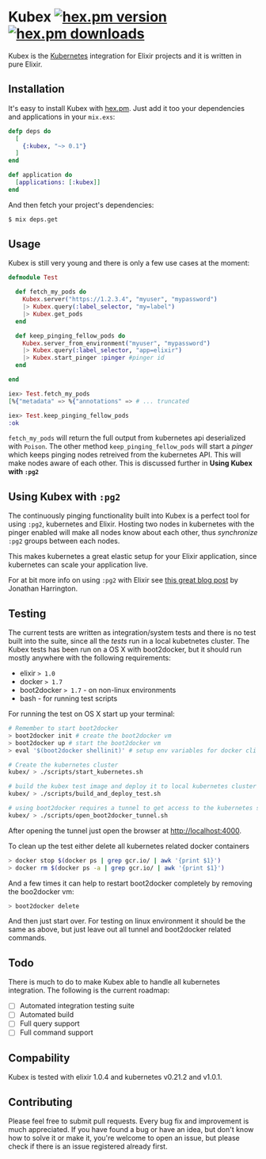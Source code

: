 # Kubex [![hex.pm version](https://img.shields.io/hexpm/v/kubex.svg?style=flat)](https://hex.pm/packages/kubex) [![hex.pm downloads](https://img.shields.io/hexpm/dt/kubex.svg?style=flat)](https://hex.pm/packages/kubex)

Kubex is the [Kubernetes](http://kubernetes.io/) integration for Elixir projects and it is written in pure Elixir.

## Installation

It's easy to install Kubex with [hex.pm](https://hex.pm). Just add it too your dependencies and applications in your `mix.exs`:

```elixir
defp deps do
  [
    {:kubex, "~> 0.1"}
  ]
end

def application do
  [applications: [:kubex]]
end
```

And then fetch your project's dependencies:

```bash
$ mix deps.get
```

## Usage

Kubex is still very young and there is only a few use cases at the moment:

```elixir
defmodule Test

  def fetch_my_pods do
    Kubex.server("https://1.2.3.4", "myuser", "mypassword")
    |> Kubex.query(:label_selector, "my=label")
    |> Kubex.get_pods
  end

  def keep_pinging_fellow_pods do
    Kubex.server_from_environment("myuser", "mypassword")
    |> Kubex.query(:label_selector, "app=elixir")
    |> Kubex.start_pinger :pinger #pinger id
  end

end
```

```elixir
iex> Test.fetch_my_pods
[%{"metadata" => %{"annotations" => # ... truncated

iex> Test.keep_pinging_fellow_pods
:ok
```

`fetch_my_pods` will return the full output from kubernetes api deserialized with `Poison`. The other method `keep_pinging_fellow_pods` will start a _pinger_ which keeps pinging nodes retreived from the kubernetes API. This will make nodes aware of each other. This is discussed further in **Using Kubex with `:pg2`**

## Using Kubex with `:pg2`
The continuously pinging functionality built into Kubex is a perfect tool for using `:pg2`, kubernetes and Elixir. Hosting two nodes in kubernetes with the pinger enabled will make all nodes know about each other, thus _synchronize_ `:pg2` groups between each nodes.

This makes kubernetes a great elastic setup for your Elixir application, since kubernetes can scale your application live.

For at bit more info on using `:pg2` with Elixir see [this great blog post](http://blog.jonharrington.org/elixir-and-docker/) by Jonathan Harrington.

## Testing
The current tests are written as integration/system tests and there is no test built into the suite, since all the _tests_ run in a local kubetnetes cluster. The Kubex tests has been run on a OS X with boot2docker, but it should run mostly anywhere with the following requirements:

* elixir `> 1.0`
* docker `> 1.7`
* boot2docker `> 1.7` - on non-linux environments
* bash - for running test scripts

For running the test on OS X start up your terminal:

```bash
# Remember to start boot2docker
> boot2docker init # create the boot2docker vm
> boot2docker up # start the boot2docker vm
> eval '$(boot2docker shellinit)' # setup env variables for docker cli

# Create the kubernetes cluster
kubex/ > ./scripts/start_kubernetes.sh

# build the kubex test image and deploy it to local kubernetes cluster
kubex/ > ./scripts/build_and_deploy_test.sh

# using boot2docker requires a tunnel to get access to the kubernetes service and api
kubex/ > ./scripts/open_boot2docker_tunnel.sh
```

After opening the tunnel just open the browser at [http://localhost:4000](http://localhost:4000).

To clean up the test either delete all kubernetes related docker containers

```bash
> docker stop $(docker ps | grep gcr.io/ | awk '{print $1}')
> docker rm $(docker ps -a | grep gcr.io/ | awk '{print $1}')
```

And a few times it can help to restart boot2docker completely by removing the boo2docker vm:

```bash
> boot2docker delete
```

And then just start over. For testing on linux environment it should be the same as above, but just leave out all tunnel and boot2docker related commands.

## Todo

There is much to do to make Kubex able to handle all kubernetes integration. The following is the current roadmap:

* [ ] Automated integration testing suite
* [ ] Automated build
* [ ] Full query support
* [ ] Full command support

## Compability
Kubex is tested with elixir 1.0.4 and kubernetes v0.21.2 and v1.0.1.

## Contributing

Please feel free to submit pull requests. Every bug fix and improvement is much appreciated.
If you have found a bug or have an idea, but don't know how to solve it or make it, you're welcome to open an issue, but please check if there is an issue registered already first.
